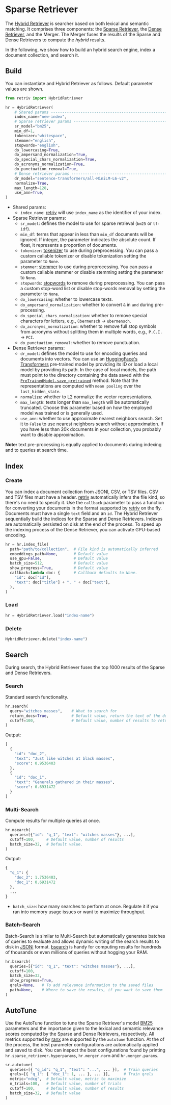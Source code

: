 # Sparse Retriever

The [Hybrid Retriever](https://github.com/AmenRa/retriv/blob/main/docs/hybrid_retriever.md) is searcher based on both lexical and semantic matching.
It comprises three components: the [Sparse Retriever]((https://github.com/AmenRa/retriv/blob/main/docs/sparse_retriever.md)), the [Dense Retriever]((https://github.com/AmenRa/retriv/blob/main/docs/dense_retriever.md)), and the Merger.
The Merger fuses the results of the Sparse and Dense Retrievers to compute the _hybrid_ results.

In the following, we show how to build an hybrid search engine, index a document collection, and search it.

## Build

You can instantiate and Hybrid Retriever as follows.
Default parameter values are shown.

```python
from retriv import HybridRetriever

hr = HybridRetriever(
    # Shared params ------------------------------------------------------------
    index_name="new-index",
    # Sparse retriever params --------------------------------------------------
    sr_model="bm25",
    min_df=1,
    tokenizer="whitespace",
    stemmer="english",
    stopwords="english",
    do_lowercasing=True,
    do_ampersand_normalization=True,
    do_special_chars_normalization=True,
    do_acronyms_normalization=True,
    do_punctuation_removal=True,
    # Dense retriever params ---------------------------------------------------
    dr_model="sentence-transformers/all-MiniLM-L6-v2",
    normalize=True,
    max_length=128,
    use_ann=True,
)
```

- Shared params:
  - `index_name`: [retriv](https://github.com/AmenRa/retriv) will use `index_name` as the identifier of your index.
- Sparse Retriever params:
  - `sr_model`: defines the model to use for sparse retrieval (`bm25` or `tf-idf`).
  - `min_df`: terms that appear in less than `min_df` documents will be ignored.
  If integer, the parameter indicates the absolute count.
  If float, it represents a proportion of documents.
  - `tokenizer`: [tokenizer](https://github.com/AmenRa/retriv/blob/main/docs/text_preprocessing.md) to use during preprocessing. You can pass a custom callable tokenizer or disable tokenization setting the parameter to `None`.
  - `stemmer`: [stemmer](https://github.com/AmenRa/retriv/blob/main/docs/text_preprocessing.md) to use during preprocessing. You can pass a custom callable stemmer or disable stemming setting the parameter to `None`.
  - `stopwords`: [stopwords](https://github.com/AmenRa/retriv/blob/main/docs/text_preprocessing.md) to remove during preprocessing. You can pass a custom stop-word list or disable stop-words removal by setting the parameter to `None`.
  - `do_lowercasing`: whether to lowercase texts.
  - `do_ampersand_normalization`: whether to convert `&` in `and` during pre-processing.
  - `do_special_chars_normalization`: whether to remove special characters for letters, e.g., `übermensch` → `ubermensch`.
  - `do_acronyms_normalization`: whether to remove full stop symbols from acronyms without splitting them in multiple words, e.g., `P.C.I.` → `PCI`.
  - `do_punctuation_removal`: whether to remove punctuation.
- Dense Retriever params:
  - `dr_model`: defines the model to use for encoding queries and documents into vectors. You can use an [HuggingFace's Transformers](https://huggingface.co/models) pre-trained model by providing its ID or load a local model by providing its path.
  In the case of local models, the path must point to the directory containing the data saved with the [`PreTrainedModel.save_pretrained`](https://huggingface.co/docs/transformers/v4.26.1/en/main_classes/model#transformers.PreTrainedModel.save_pretrained) method.
  Note that the representations are computed with `mean pooling` over the `last_hidden_state`.
  - `normalize`: whether to L2 normalize the vector representations.
  - `max_length`: texts longer than `max_length` will be automatically truncated. Choose this parameter based on how the employed model was trained or is generally used.
  - `use_ann`: whether to use approximate nearest neighbors search. Set it to `False` to use nearest neighbors search without approximation. If you have less than 20k documents in your collection, you probably want to disable approximation.

__Note:__ text pre-processing is equally applied to documents during indexing and to queries at search time.

## Index

### Create
You can index a document collection from JSONl, CSV, or TSV files.
CSV and TSV files must have a header.
[retriv](https://github.com/AmenRa/retriv) automatically infers the file kind, so there's no need to specify it.
Use the `callback` parameter to pass a function for converting your documents in the format supported by [retriv](https://github.com/AmenRa/retriv) on the fly.
Documents must have a single `text` field and an `id`.
The Hybrid Retriever sequentially build the indices for the Sparse and Dense Retrievers.
Indexes are automatically persisted on disk at the end of the process.
To speed up the indexing process of the Dense Retriever, you can activate GPU-based encoding.

```python
hr = hr.index_file(
  path="path/to/collection",  # File kind is automatically inferred
  embeddings_path=None,       # Default value
  use_gpu=False,              # Default value
  batch_size=512,             # Default value
  show_progress=True,         # Default value
  callback=lambda doc: {      # Callback defaults to None.
    "id": doc["id"],
    "text": doc["title"] + ". " + doc["text"],          
  ),
)
```

### Load
```python
hr = HybridRetriever.load("index-name")
```

### Delete
```python
HybridRetriever.delete("index-name")
```

## Search

During search, the Hybrid Retriever fuses the top 1000 results of the Sparse and Dense Retrievers.

### Search

Standard search functionality.

```python
hr.search(
  query="witches masses",    # What to search for        
  return_docs=True,          # Default value, return the text of the documents
  cutoff=100,                # Default value, number of results to return
)
```
Output:
```python
[
  {
    "id": "doc_2",
    "text": "Just like witches at black masses",
    "score": 0.9536403
  },
  {
    "id": "doc_1",
    "text": "Generals gathered in their masses",
    "score": 0.6931472
  }
]
```

### Multi-Search

Compute results for multiple queries at once.

```python
hr.msearch(
  queries=[{"id": "q_1", "text": "witches masses"}, ...],
  cutoff=100,     # Default value, number of results
  batch_size=32,  # Default value.
)
```
Output:
```python
{
  "q_1": {
    "doc_2": 1.7536403,
    "doc_1": 0.6931472
  },
  ...
}
```

- `batch_size`: how many searches to perform at once. Regulate it if you ran into memory usage issues or want to maximize throughput.

### Batch-Search

Batch-Search is similar to Multi-Search but automatically generates batches of queries to evaluate and allows dynamic writing of the search results to disk in [JSONl](https://jsonlines.org) format.
[bsearch](#batch-search) is handy for computing results for hundreds of thousands or even millions of queries without hogging your RAM.

```python
hr.bsearch(
  queries=[{"id": "q_1", "text": "witches masses"}, ...],
  cutoff=100,
  batch_size=32,
  show_progress=True,
  qrels=None,   # To add relevance information to the saved files 
  path=None,    # Where to save the results, if you want to save them
)
```

## AutoTune

Use the AutoTune function to tune the Sparse Retriever's model [BM25](https://en.wikipedia.org/wiki/Okapi_BM25) parameters and the importance given to the lexical and semantic relevance scores computed by the Sparse and Dense Retrievers, respectively.
All metrics supported by [ranx](https://github.com/AmenRa/ranx) are supported by the `autotune` function.
At the of the process, the best parameter configurations are automatically applied and saved to disk.
You can inspect the best configurations found by printing `hr.sparse_retriever.hyperparams`, `hr.merger.norm` and `hr.merger.params`.

```python
sr.autotune(
  queries=[{ "q_id": "q_1", "text": "...", ... }],  # Train queries
  qrels=[{ "q_1": { "doc_1": 1, ... }, ... }],      # Train qrels
  metric="ndcg",  # Default value, metric to maximize
  n_trials=100,   # Default value, number of trials
  cutoff=100,     # Default value, number of results
  batch_size=32,  # Default value
)
```
